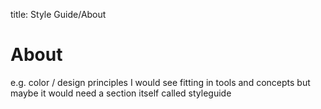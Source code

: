 title: Style Guide/About

# About

e.g. color / design principles I would see fitting in tools and concepts but maybe it would need a section itself called styleguide
